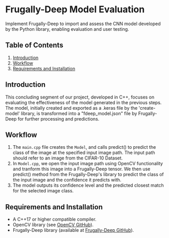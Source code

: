 # Frugally-Deep Model Evaluation
Implement Frugally-Deep to import and assess the CNN model developed by the Python library, enabling evaluation and user testing.
## Table of Contents
1. [Introduction](#introduction)
2. [Workflow](#workflow)
3. [Requirements and Installation](#requirements-and-installation)

## Introduction <a name="introduction"></a>
This concluding segment of our project, developed in C++, focuses on evaluating the effectiveness of the model generated in the previous steps. The model, initially created and exported as a .keras file by the 'create-model' library, is transformed into a "fdeep_model.json" file by Frugally-Deep for further processing and predictions.

## Workflow <a name="workflow"></a>
1. The `main.cpp` file creates the `Model`, and calls predict() to predict the class of the image at the specified input image path. The input path should refer to an image from the CIFAR-10 Dataset.
3. In `Model.cpp`, we open the input image path using OpenCV functionality and tranform this image into a Frugally-Deep tensor. We then use predict() method from the Frugally-Deep's library to predict the class of the input image and the confidence it predicts with.
4. The model outputs its confidence level and the predicted closest match for the selected image class.

## Requirements and Installation <a name="requirements-and-installation"></a>
- A C++17 or higher compatible compiler.
- OpenCV library (see [OpenCV GitHub](https://github.com/opencv/opencv)).
- Frugally-Deep library (available at [Frugally-Deep GitHub](https://github.com/Dobiasd/frugally-deep)).
